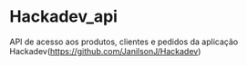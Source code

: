 # Hackadev_api
API de acesso aos produtos, clientes e pedidos da aplicação Hackadev(https://github.com/JanilsonJ/Hackadev)
